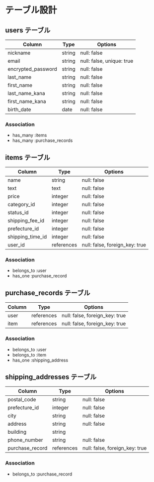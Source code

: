 # テーブル設計

## users テーブル

| Column              | Type    | Options                    |
| --------            | ------  | -----------                |
| nickname            | string  | null: false                |
| email               | string  | null: false, unique: true  |
| encrypted_password  | string  | null: false                |
| last_name           | string  | null: false                |
| first_name          | string  | null: false                |
| last_name_kana      | string  | null: false                |
| first_name_kana     | string  | null: false                |
| birth_date          | date    | null: false                |

### Association

- has_many :items
- has_many :purchase_records

## items テーブル

| Column            | Type        | Options                         |
| --------          | ------      | ------------------------------  |
| name              | string      | null: false                     |
| text              | text        | null: false                     |
| price             | integer     | null: false                     |
| category_id       | integer     | null: false                     |
| status_id         | integer     | null: false                     |
| shipping_fee_id   | integer     | null: false                     |
| prefecture_id     | integer     | null: false                     |
| shipping_time_id  | integer     | null: false                     |
| user_id           | references  | null: false, foreign_key: true  |

### Association

- belongs_to :user
- has_one :purchase_record

## purchase_records テーブル

| Column         | Type        | Options                         |
| --------       | ------      | ------------------------------  |
| user           | references  | null: false, foreign_key: true  |
| item           | references  | null: false, foreign_key: true  |

### Association

- belongs_to :user
- belongs_to :item
- has_one :shipping_address

## shipping_addresses テーブル

| Column              | Type        | Options                         |
| --------            | ------      | ------------------------------  |
| postal_code         | string      | null: false                     |
| prefecture_id       | integer     | null: false                     |
| city                | string      | null: false                     |
| address             | string      | null: false                     |
| building            | string      |                                 |
| phone_number        | string      | null: false                     |
| purchase_record     | references  | null: false, foreign_key: true  |

### Association

- belongs_to :purchase_record